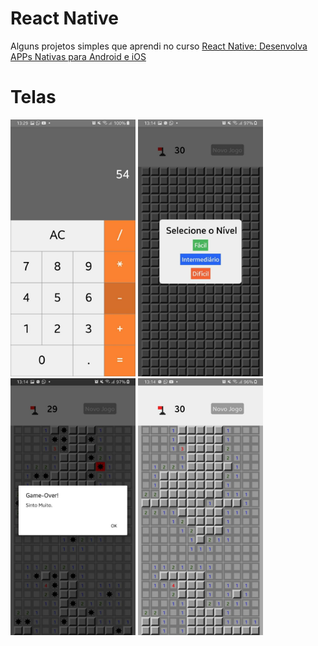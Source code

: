 # React Native
Alguns projetos simples que aprendi no curso [React Native: Desenvolva APPs Nativas para Android e iOS ](https://www.udemy.com/course/curso-react-native/)

# Telas
<p float="left">
  <img src="./calculator/telas/calculadora.jpg" width="200" />
  <img src="./mines/telas/game.jpg" width="200" />
  <img src="./mines/telas/game2.jpg" width="200" />
  <img src="./mines/telas/game3.jpg" width="200" />
</p>